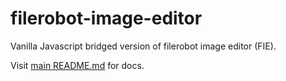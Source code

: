 # filerobot-image-editor

Vanilla Javascript bridged version of filerobot image editor (FIE).

Visit [main README.md](https://github.com/scaleflex/filerobot-image-editor#readme) for docs.